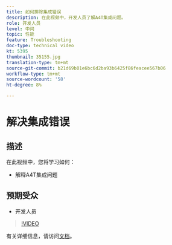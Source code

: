 ```yaml
---
title: 如何排除集成错误
description: 在此视频中，开发人员了解A4T集成问题。
role: 开发人员
level: 中间
topic: 性能
feature: Troubleshooting
doc-type: technical video
kt: 5395
thumbnail: 35155.jpg
translation-type: tm+mt
source-git-commit: b21d69b01e6bc6d2ba93b6425f86feacee567b06
workflow-type: tm+mt
source-wordcount: '58'
ht-degree: 8%

---
```



# 解决集成错误

## 描述

在此视频中，您将学习如何：

* 解释A4T集成问题

## 预期受众

* 开发人员

>[!VIDEO](https://video.tv.adobe.com/v/35155/?quality=12)

有关详细信息，请访问[文档](https://docs.adobe.com/content/help/en/target/using/integrate/a4t/troubleshoot-a4t/a4t-troubleshooting.html)。
